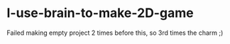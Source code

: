 # I-use-brain-to-make-2D-game
Failed making empty project 2 times before this, so 3rd times the charm ;)
